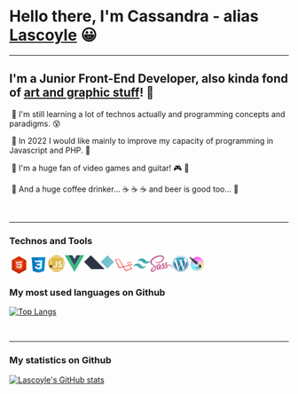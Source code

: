 # Hello there, I'm Cassandra - alias [Lascoyle][website] :grinning:

<hr/>

## I'm a Junior Front-End Developer, also kinda fond of [art and graphic stuff][deviantart]! :art:

 :small_blue_diamond: I'm still learning a lot of technos actually and programming concepts and paradigms. :dizzy_face: <br />
 
 :small_blue_diamond: In 2022 I would like mainly to improve my capacity of programming in Javascript and PHP. :muscle: <br />
 
 :small_blue_diamond: I'm a huge fan of video games and guitar! :video_game: :guitar: <br />

 :small_blue_diamond: And a huge coffee drinker... :coffee: :coffee: :coffee: and beer is good too... :beer: <br />

<br />
<hr/>

### Technos and Tools

<img align="left" src="https://github.com/Lascoyle/Lascoyle/raw/main/img/html-l.png" title="HTML 5" height="35" />
<img align="left" src="https://github.com/Lascoyle/Lascoyle/raw/main/img/css.png" title="CSS 3" height="35" />
<img align="left" src="https://github.com/Lascoyle/Lascoyle/raw/main/img/javascript.png" title="Javascript" height="30" />
<img align="left" src="https://github.com/Lascoyle/Lascoyle/raw/main/img/vuejs.png" title="VueJS" height="30" />
<img align="left" src="https://github.com/Lascoyle/Lascoyle/raw/main/img/alpinejs-l.png" title="AlpineJS" height="25" />
<img align="left" src="https://github.com/Lascoyle/Lascoyle/raw/main/img/laravel-l.png" title="Laravel" height="35" />
<img align="left" src="https://github.com/Lascoyle/Lascoyle/raw/main/img/tailwind-l.png" title="Tailwind CSS" height="30" />
<img align="left" src="https://github.com/Lascoyle/Lascoyle/raw/main/img/sass-logo.png" title="SASS" height="30" />
<img align="left" src="https://github.com/Lascoyle/Lascoyle/raw/main/img/wordpress-l.png" title="Wordpress" height="30" />
<img align="left" src="https://github.com/Lascoyle/Lascoyle/raw/main/img/krita-l.png" title="Krita" height="30" />
  
<br />
<br />

### My most used languages on Github

[![Top Langs](https://github-readme-stats.vercel.app/api/top-langs/?username=Lascoyle&layout=compact&theme=gotham)](https://github.com/anuraghazra/github-readme-stats)

<br />
<hr/>

### My statistics on Github

[deviantart]: https://www.deviantart.com/lascoyle-the-second
[website]: https://lascoyle-dev.netlify.app/

[![Lascoyle's GitHub stats](https://github-readme-stats.vercel.app/api?username=Lascoyle&theme=gotham)](https://github.com/Lascoyle/github-readme-stats)

<!---
Lascoyle/Lascoyle is a ✨ special ✨ repository because its `README.md` (this file) appears on your GitHub profile.
You can click the Preview link to take a look at your changes.
--->
